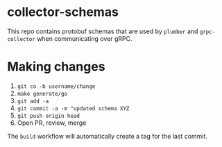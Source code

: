 collector-schemas
===============

This repo contains protobuf schemas that are used by `plumber` and `grpc-collector`
when communicating over gRPC.

# Making changes

1. `git co -b username/change`
1. `make generate/go`
1. `git add -a`
1. `git commit -a -m "updated schema XYZ`
1. `git push origin head`
1. Open PR, review, merge

The `build` workflow will automatically create a tag for the last commit.